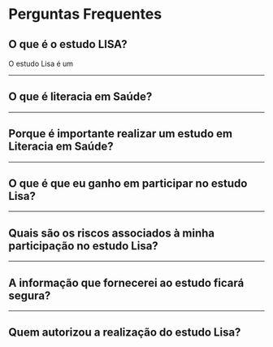 # Perguntas Frequentes

## O que é o estudo LISA?

O estudo Lisa é um

---

## O que é literacia em Saúde?


---

## Porque é importante realizar um estudo em Literacia em Saúde?


---

## O que é que eu ganho em participar no estudo Lisa?


---

## Quais são os riscos associados à minha participação no estudo Lisa?


---

## A informação que fornecerei ao estudo ficará segura?


---

## Quem autorizou a realização do estudo Lisa?


